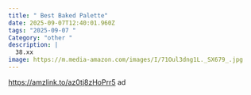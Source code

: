```yaml
---
title: " Best Baked Palette"
date: 2025-09-07T12:40:01.960Z
tags: "2025-09-07 "
Category: "other "
description: |
  38.xx
image: https://m.media-amazon.com/images/I/71Oul3dng1L._SX679_.jpg
---
```

https://amzlink.to/az0tj8zHoPrr5  ad